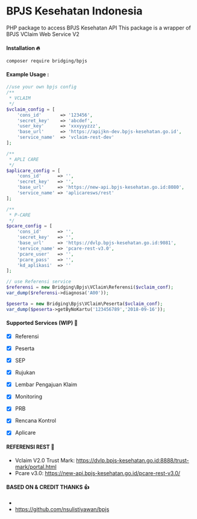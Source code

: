 # BPJS Kesehatan Indonesia
PHP package to access BPJS Kesehatan API 
This package is a wrapper of BPJS VClaim Web Service V2

#### Installation :fire:

`composer require bridging/bpjs`

#### Example Usage :
```php
//use your own bpjs config
/**
 * VCLAIM
 */
$vclaim_config = [
    'cons_id'       => '123456',
    'secret_key'    => 'abcdef',
    'user_key'      => 'xxxyyyzzz',
    'base_url'      => 'https://apijkn-dev.bpjs-kesehatan.go.id',
    'service_name'  => 'vclaim-rest-dev'
];

/**
 * APLI CARE
 */
$aplicare_config = [
    'cons_id'      => '',
    'secret_key'   => '',
    'base_url'     => 'https://new-api.bpjs-kesehatan.go.id:8080',
    'service_name' => 'aplicaresws/rest'
];

/**
 * P-CARE
 */
$pcare_config = [
    'cons_id'      => '',
    'secret_key'   => '',
    'base_url'     => 'https://dvlp.bpjs-kesehatan.go.id:9081',
    'service_name' => 'pcare-rest-v3.0',
    'pcare_user'   => '',
    'pcare_pass'   => '',
    'kd_aplikasi'  => ''
];

// use Referensi service
$referensi = new Bridging\Bpjs\VClaim\Referensi($vclaim_conf);
var_dump($referensi->diagnosa('A00'));

$peserta = new Bridging\Bpjs\VClaim\Peserta($vclaim_conf);
var_dump($peserta->getByNoKartu('123456789','2018-09-16'));
```


#### Supported Services (WIP) :rocket:

- [x] Referensi
- [x] Peserta
- [x] SEP
- [x] Rujukan
- [x] Lembar Pengajuan Klaim
- [x] Monitoring
- [x] PRB
- [x] Rencana Kontrol
- [x] Aplicare


####  REFERENSI REST 📘

- Vclaim V2.0 Trust Mark: https://dvlp.bpjs-kesehatan.go.id:8888/trust-mark/portal.html
- Pcare v3.0: https://new-api.bpjs-kesehatan.go.id/pcare-rest-v3.0/

#### BASED ON & CREDIT THANKS 👍
-
- https://github.com/nsulistiyawan/bpjs
